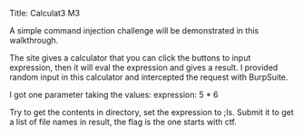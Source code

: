 Title: Calculat3 M3

A simple command injection challenge will be demonstrated in this walkthrough.

The site gives a calculator that you can click the buttons to input expression, then it will eval the expression and gives a result.
I provided random input in this calculator and intercepted the request with BurpSuite.

I got one parameter taking the values:
expression: 5 * 6 

Try to get the contents in directory, set the expression to ;ls. Submit it to get a list of file names in result, the flag is the one starts with ctf.
